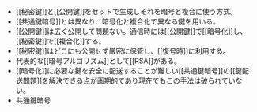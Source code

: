- [[秘密鍵]]と[[公開鍵]]をセットで生成しそれを暗号と複合に使う方式。
- [[共通鍵暗号]]とは異なり、暗号化と複合化で異なる鍵を用いる。
- [[公開鍵]]は広く公開して問題ない。通信時には[[公開鍵]]で[[暗号化]]し、[[秘密鍵]]で[[複合化]]する。
- [[秘密鍵]]はどこにも公開せず厳密に保管し、[[復号時]]に利用する。
- 代表的な[[暗号アルゴリズム]]として[[RSA]]がある。
- [[暗号化]]に必要な鍵を安全に配送することが難しい[[共通鍵暗号]]の[[鍵配送問題]]を解決できる点が画期的であり現在でもこの手法は破られていない。
- 共通鍵暗号